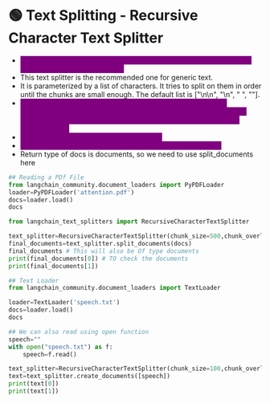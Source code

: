 # 🟢 Text Splitting - Recursive Character Text Splitter

* <mark style="color:purple;background-color:purple;">**Every LLM model has limitation of the context size, so we divide the document into smaller chunks**</mark>
* This text splitter is the recommended one for generic text.
* It is parameterized by a list of characters. It tries to split on them in order until the chunks are small enough. The default list is \["\n\n", "\n", " ", ""].
* <mark style="color:purple;background-color:purple;">**This has the effect of trying to keep all paragraphs (and then sentences, and then words) together as long as possible, as those would generically seem to be the strongest semantically related pieces of text.**</mark>
* <mark style="color:purple;background-color:purple;">**How the text is split: by list of characters.**</mark>
* <mark style="color:purple;background-color:purple;">**How the chunk size is measured: by number of characters.**</mark>
* Return type of docs is documents, so we need to use split\_documents here

```python
## Reading a PDf File
from langchain_community.document_loaders import PyPDFLoader
loader=PyPDFLoader('attention.pdf')
docs=loader.load()
docs

from langchain_text_splitters import RecursiveCharacterTextSplitter

text_splitter=RecursiveCharacterTextSplitter(chunk_size=500,chunk_overlap=50)
final_documents=text_splitter.split_documents(docs)
final_documents # This will also be Of type documents
print(final_documents[0]) # TO check the documents
print(final_documents[1])

## Text Loader
from langchain_community.document_loaders import TextLoader

loader=TextLoader('speech.txt')
docs=loader.load()
docs

## We can also read using open function
speech=""
with open("speech.txt") as f:
    speech=f.read()

text_splitter=RecursiveCharacterTextSplitter(chunk_size=100,chunk_overlap=20)
text=text_splitter.create_documents([speech])
print(text[0])
print(text[1])
```
